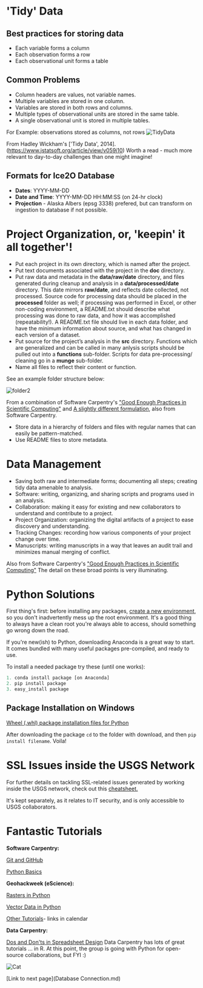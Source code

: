 # 'Tidy' Data

## Best practices for storing data
- Each variable forms a column
- Each observation forms a row
- Each observational unit forms a table

## Common Problems
- Column headers are values, not variable names. 
- Multiple variables are stored in one column. 
- Variables are stored in both rows and columns. 
- Multiple types of observational units are stored in the same table. 
- A single observational unit is stored in multiple tables.

For Example: observations stored as columns, not rows
![TidyData](/Ice2ODocs/images/NotTidy.png)

From Hadley Wickham's ['Tidy Data', 2014].(https://www.jstatsoft.org/article/view/v059i10) Worth a read - much more relevant to day-to-day challenges than one might imagine!

## Formats for Ice2O Database
- **Dates**: YYYY-MM-DD
- **Date and Time**: YYYY-MM-DD HH:MM:SS (on 24-hr clock)
- **Projection** - Alaska Albers (epsg 3338) prefered, but can transform on ingestion to database if not possible.

# Project Organization, or, 'keepin' it all together'!
- Put each project in its own directory, which is named after the project.
- Put text documents associated with the project in the **doc** directory.
- Put raw data and metadata in the **data/raw/date** directory, and files generated during cleanup and analysis in a **data/processed/date** directory. This date mirrors **raw/date**, and reflects date collected, not processed. Source code for processing data should be placed in the **processed** folder as well; if processing was performed in Excel, or other non-coding environment, a README.txt should describe what processing was done to raw data, and how it was accomplished (repeatability!). A README.txt file should live in each data folder, and have the minimum information about source, and what has changed in each version of a dataset. 
- Put source for the project’s analysis in the **src** directory. Functions which are generalized and can be called in many anlysis scripts should be pulled out into a **functions** sub-folder. Scripts for data pre-processing/ cleaning go in a **munge** sub-folder.
- Name all files to reflect their content or function.

See an example folder structure below:

![folder2](/Ice2ODocs/images/FolderStructure.PNG)

From a combination of Software Carpentry's ["Good Enough Practices in Scientific Computing"](https://arxiv.org/abs/1609.00037) and 
[A slightly different formulation](http://v4.software-carpentry.org/data/mgmt.html), also from Software Carpentry.

- Store data in a hierarchy of folders and files with regular names that can easily be pattern-matched.
- Use README files to store metadata.

# Data Management 
- Saving both raw and intermediate forms; documenting all steps; creating tidy data amenable to analysis.
- Software: writing, organizing, and sharing scripts and programs used in an analysis.
- Collaboration: making it easy for existing and new collaborators to understand and contribute to a project.
- Project Organization: organizing the digital artifacts of a project to ease discovery and understanding.
- Tracking Changes: recording how various components of your project change over time.
- Manuscripts: writing manuscripts in a way that leaves an audit trail and minimizes manual merging of conflict.

Also from Software Carpentry's ["Good Enough Practices in Scientific Computing"](https://arxiv.org/abs/1609.00037)
The detail on these broad points is very illuminating.

# Python Solutions
First thing's first: before installing any packages, [create a new environment](http://conda.pydata.org/docs/using/envs.html), so you don't inadvertently mess up the root environment. It's a good thing to always have a clean root you're always able to access, should something go wrong down the road.

If you're new(ish) to Python, downloading Anaconda is a great way to start. It comes bundled with many useful packages pre-compiled, and ready to use. 

To install a needed package try these (until one works):

```python
1. conda install package [on Anaconda]
2. pip install package
3. easy_install package
```

## Package Installation on Windows
[Wheel (.whl) package installation files for Python](http://www.lfd.uci.edu/~gohlke/pythonlibs/)

After downloading the package `cd` to the folder with download, and then `pip install filename`. Voila!

# SSL Issues inside the USGS Network
For further details on tackling SSL-related issues generated by working inside the USGS network, check out this 
[cheatsheet.](https://docs.google.com/a/doi.gov/document/d/18M6IHL_dfdypAHX8gUTr6LCsNRQA82rMdYfrEeBk6tg/edit?usp=sharing)

It's kept separately, as it relates to IT security, and is only accessible to USGS collaborators.


# Fantastic Tutorials
 **Software Carpentry:**
 
 [Git and GitHub](http://swcarpentry.github.io/git-novice/)
 
 [Python Basics](http://swcarpentry.github.io/python-novice-inflammation/)
 
**Geohackweek (eScience):**

 [Rasters in Python](https://geohackweek.github.io/raster/)
 
 [Vector Data in Python](https://geohackweek.github.io/vector/)
 
 [Other Tutorials](https://geohackweek.github.io/)- links in calendar
 
 **Data Carpentry:**
 
 [Dos and Don'ts in Spreadsheet Design](http://www.datacarpentry.org/spreadsheet-ecology-lesson/)
 Data Carpentry has lots of great tutorials ... in R. At this point, the group is going with Python for open-source collaborations, but FYI :)
 
 
 
 
 
 
![Cat](/Ice2ODocs/images/cat.jpg)
 
 [Link to next page](Database Connection.md)
